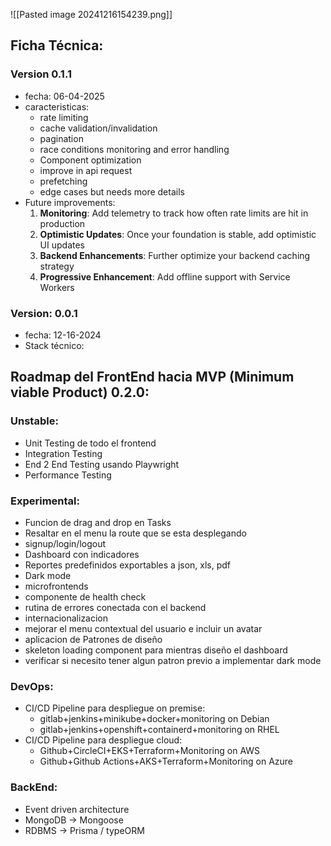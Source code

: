 
![[Pasted image 20241216154239.png]]

## Ficha Técnica:
### Version 0.1.1
- fecha: 06-04-2025
- caracteristicas:
	- rate limiting
	- cache validation/invalidation
	- pagination
	- race conditions monitoring and error handling
	- Component optimization
	- improve in api request
	- prefetching
	- edge cases but needs more details
- Future improvements:
	1. **Monitoring**: Add telemetry to track how often rate limits are hit in production
	2. **Optimistic Updates**: Once your foundation is stable, add optimistic UI updates
	3. **Backend Enhancements**: Further optimize your backend caching strategy
	4. **Progressive Enhancement**: Add offline support with Service Workers
	
### Version: 0.0.1
* fecha: 12-16-2024
* Stack técnico:

## Roadmap del FrontEnd hacia MVP (Minimum viable Product) 0.2.0:

### Unstable:
* Unit Testing de todo el frontend
* Integration Testing
* End 2 End Testing usando Playwright
* Performance Testing

### Experimental:
* Funcion de drag and drop en Tasks
* Resaltar en el menu la route que se esta desplegando
* signup/login/logout
* Dashboard con indicadores
* Reportes predefinidos exportables a json, xls, pdf
* Dark mode
* microfrontends
* componente de health check
* rutina de errores conectada con el backend
* internacionalizacion
* mejorar el menu contextual del usuario e incluir un avatar
* aplicacion de Patrones de diseño
* skeleton loading component para mientras diseño el dashboard
* verificar si necesito tener algun patron previo a implementar dark mode


### DevOps:
* CI/CD Pipeline para despliegue on premise: 
	* gitlab+jenkins+minikube+docker+monitoring on Debian
	* gitlab+jenkins+openshift+containerd+monitoring on RHEL
* CI/CD Pipeline para despliegue cloud:
	* Github+CircleCI+EKS+Terraform+Monitoring on AWS
	* Github+Github Actions+AKS+Terraform+Monitoring on Azure

### BackEnd:

* Event driven architecture
* MongoDB -> Mongoose
* RDBMS -> Prisma / typeORM